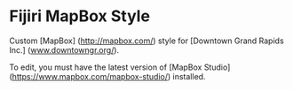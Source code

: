 # Fijiri MapBox Style

Custom [MapBox] (http://mapbox.com/) style for [Downtown Grand Rapids Inc.] (www.downtowngr.org/).

To edit, you must have the latest version of [MapBox Studio] (https://www.mapbox.com/mapbox-studio/) installed.